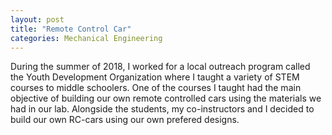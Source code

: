 ```yaml
---
layout: post
title: "Remote Control Car"
categories: Mechanical Engineering
---
```

During the summer of 2018, I worked for a local outreach program called the Youth Development Organization where I taught a variety of STEM courses to middle schoolers. One of the courses I taught had the main objective of building our own remote controlled cars using the materials we had in our lab. Alongside the students, my co-instructors and I decided to build our own RC-cars using our own prefered designs. 